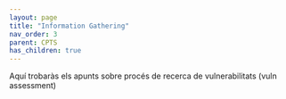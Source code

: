```yaml
---
layout: page
title: "Information Gathering"
nav_order: 3
parent: CPTS
has_children: true
---
```


Aquí trobaràs els apunts sobre procés de recerca de vulnerabilitats (vuln assessment)

